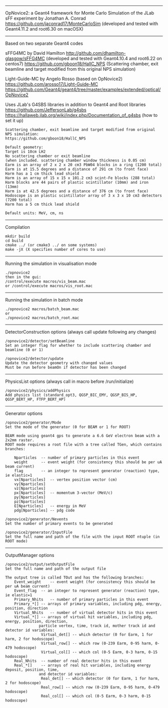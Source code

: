 ------------------------------------------------------------------------

 OpNovice2: a Geant4 framework for Monte Carlo Simulation of the JLab sFF experiment by Jonathan A. Conrad
  https://github.com/jaconrad17/MonteCarloSim
  (developed and tested with Geant4.11.2 and root6.30 on macOSX)
  
------------------------------------------------------------------------

Based on two separate Geant4 codes

sFFG4MC by David Hamilton
  http://github.com/dhamilton-glasgow/sFFG4MC (developed and tested with Geant4.10.4 and root6.22 on centos7)
  https://github.com/gboon18/HallC_NPS (Scattering chamber, exit beamline and target modified from this original NPS simulation)

Light-Guide-MC by Angelo Rosso (based on OpNovice2)
  https://github.com/arosso17/Light-Guide-MC
  https://github.com/Geant4/geant4/tree/master/examples/extended/optical/OpNovice2

 Uses JLab's G4SBS libraries in addition to Geant4 and Root libraries
  https://github.com/JeffersonLab/g4sbs
  https://hallaweb.jlab.org/wiki/index.php/Documentation_of_g4sbs (how to set it up)


	Scattering chamber, exit beamline and target modified from original NPS simulation:
  	https://github.com/gboon18/HallC_NPS

	Default geometry:
	Target is 10cm LH2
	No scattering chamber or exit beamline
	(when included. scattering chamber window thickness is 0.05 cm)
	Earm is an array of 2 x 2 x 20 cm3 PbW04 blocks in a ring (1200 total)
	Earm is at 15.5 degrees and a distance of 291 cm (to front face)
	Harm has a 1 cm thick lead shield
	Harm is an array of 15 x 15 x 101.2 cm3 scint-Fe blocks (288 total)
	Harm blocks are 44 pairs of plastic scintillator (10mm) and iron (13mm)
	Harm is at 42.5 degrees and a distance of 376 cm (to front face)
	Hodoscope is an plastic scintillator array of 3 x 3 x 10 cm3 detectors (7200 total)
	Harm has a 5 cm thick lead shield

	Default units: MeV, cm, ns

------------------------------------------------------------------------
 Compilation

	mkdir build
  	cd build
  	cmake ../ (or cmake3 ../ on some systems)
  	make -jX (X specifies number of cores to use)

------------------------------------------------------------------------
 Running the simulation in visualisation mode

  	./opnovice2
  	then in the gui: 
	/control/execute macros/vis_beam.mac 
	or /control/execute macros/vis_root.mac 

------------------------------------------------------------------------
 Running the simulation in batch mode

  	./opnovice2 macros/batch_beam.mac 
  	or 
  	./opnovice2 macros/batch_root.mac 

------------------------------------------------------------------------
 DetectorConstruction options (always call update following any changes)

	/opnovice2/detector/setBeamline
  	Set an integer flag for whether to include scattering chamber and beamline (0 or 1)

  	/opnovice2/detector/update	 
  	Update the detector geometry with changed values
  	Must be run before beamOn if detector has been changed  

------------------------------------------------------------------------
 PhysicsList options (always call in macro before /run/initialize)

  	/opnovice2/physics/addPhysics 
  	Add physics list (standard_opt3, QGSP_BIC_EMY, QGSP_BIS_HP, QGSP_BERT_HP, FTFP_BERT_HP)

------------------------------------------------------------------------
 Generator options 

  	/opnovice2/generator/Mode 
  	Set the mode of the generator (0 for BEAM or 1 for ROOT)

  	BEAM mode using geant4 gps to generate a 6.6 GeV electron beam with a 2x2mm raster.
  	ROOT mode requires a root file with a tree called TGen, which contains branches:

		Nparticles	-- number of primary particles in this event
  		weight		-- event weight (for consistency this should be per uA beam current)
		flag		-- an integer to represent generator (reaction) type, ie elastic=1
		vx[Nparticles]	-- vertex position vector (cm)
		vy[Nparticles]
		vz[Nparticles]
		px[Nparticles]	-- momentum 3-vector (MeV/c)
		py[Nparticles]
		pz[Nparticles]
		E[Nparticles]	-- energy in MeV
		pdg[Nparticles]	-- pdg code

	/opnovice2/generator/Nevents
	Set the number of primary events to be generated

  	/opnovice2/generator/InputFile
  	Set the full name and path of the file with the input ROOT ntuple (in ROOT mode)  

------------------------------------------------------------------------
 OutputManager options 

  	/opnovice2/output/setOutputFile
  	Set the full name and path of the output file

  	The output tree is called TOut and has the following branches:
		Event_weight	-- event weight (for consistency this should be per uA beam current)
		Event_flag	-- an integer to represent generator (reaction) type, ie elastic=1
		Primary_Nhits	-- number of primary particles in this event
		Primary_*[]	-- arrays of primary variables, including pdg, energy, position, direction
		Virtual_Nhits	-- number of virtual detector hits in this event
		Virtual_*[]	-- arrays of virtual hit variables, including pdg, energy, position, direction,
				   particle vertex, time, track id, mother track id and detector id variables:
					Virtual_det[] -- which detector (0 for Earm, 1 for harm, 2 for hodoscope)
					Virtual_row[] -- which row (0-239 Earm, 0-95 harm, 0-479 hodoscope)
					Virtual_col[] -- which col (0-5 Earm, 0-3 harm, 0-15 hodoscope)
		Real_Nhits	-- number of real detector hits in this event
		Real_*[]	-- arrays of real hit variables, including energy deposit, position, time,
				   and detector id variables:
					Real_det[] -- which detector (0 for Earm, 1 for harm, 2 for hodoscope)
					Real_row[] -- which row (0-239 Earm, 0-95 harm, 0-479 hodoscope)
					Real_col[] -- which col (0-5 Earm, 0-3 harm, 0-15 hodoscope)

